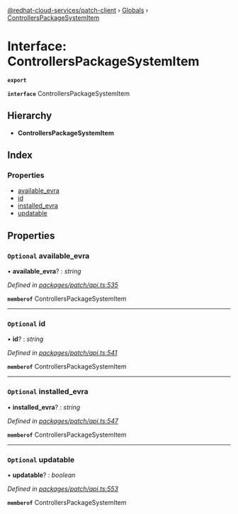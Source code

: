 [@redhat-cloud-services/patch-client](../README.md) › [Globals](../globals.md) › [ControllersPackageSystemItem](controllerspackagesystemitem.md)

# Interface: ControllersPackageSystemItem

**`export`** 

**`interface`** ControllersPackageSystemItem

## Hierarchy

* **ControllersPackageSystemItem**

## Index

### Properties

* [available_evra](controllerspackagesystemitem.md#optional-available_evra)
* [id](controllerspackagesystemitem.md#optional-id)
* [installed_evra](controllerspackagesystemitem.md#optional-installed_evra)
* [updatable](controllerspackagesystemitem.md#optional-updatable)

## Properties

### `Optional` available_evra

• **available_evra**? : *string*

*Defined in [packages/patch/api.ts:535](https://github.com/RedHatInsights/javascript-clients/blob/44877be/packages/patch/api.ts#L535)*

**`memberof`** ControllersPackageSystemItem

___

### `Optional` id

• **id**? : *string*

*Defined in [packages/patch/api.ts:541](https://github.com/RedHatInsights/javascript-clients/blob/44877be/packages/patch/api.ts#L541)*

**`memberof`** ControllersPackageSystemItem

___

### `Optional` installed_evra

• **installed_evra**? : *string*

*Defined in [packages/patch/api.ts:547](https://github.com/RedHatInsights/javascript-clients/blob/44877be/packages/patch/api.ts#L547)*

**`memberof`** ControllersPackageSystemItem

___

### `Optional` updatable

• **updatable**? : *boolean*

*Defined in [packages/patch/api.ts:553](https://github.com/RedHatInsights/javascript-clients/blob/44877be/packages/patch/api.ts#L553)*

**`memberof`** ControllersPackageSystemItem
